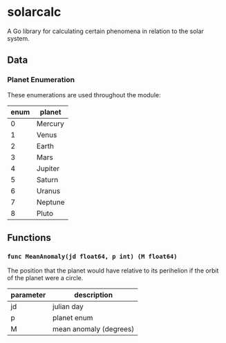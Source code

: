 # solarcalc

A Go library for calculating certain phenomena in relation to the solar system.

## Data

### Planet Enumeration

These enumerations are used throughout the module:

| enum | planet  |
|------|---------|
| 0    | Mercury |
| 1    | Venus   |
| 2    | Earth   |
| 3    | Mars    |
| 4    | Jupiter |
| 5    | Saturn  |
| 6    | Uranus  |
| 7    | Neptune |
| 8    | Pluto   |

## Functions

### `func MeanAnomaly(jd float64, p int) (M float64)`

The position that the planet would have relative to its perihelion if the orbit 
of the planet were a circle.

| parameter | description            |
|-----------|------------------------|
| jd        | julian day             |
| p         | planet enum            |
 | M         | mean anomaly (degrees) |
